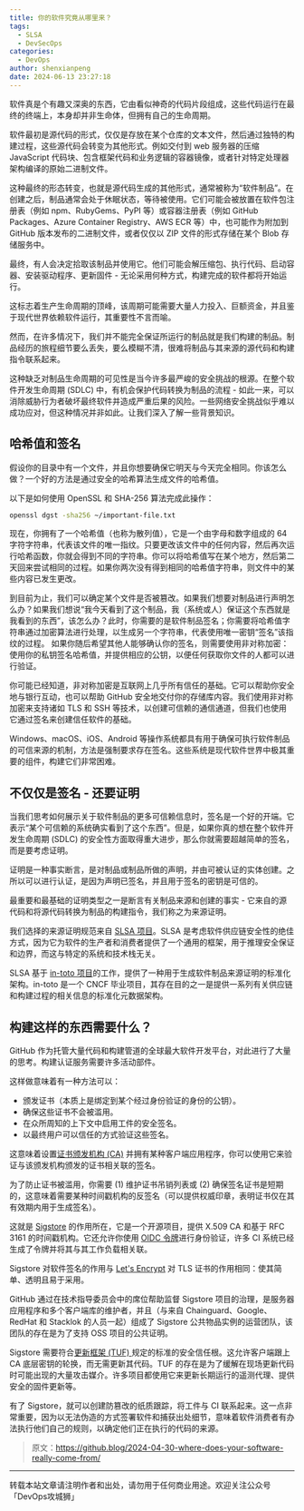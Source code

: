 ```yaml
---
title: 你的软件究竟从哪里来？
tags:
  - SLSA
  - DevSecOps
categories:
  - DevOps
author: shenxianpeng
date: 2024-06-13 23:27:18
---
```


软件真是个有趣又深奥的东西，它由看似神奇的代码片段组成，这些代码运行在最终的终端上，本身却并非生命体，但拥有自己的生命周期。

软件最初是源代码的形式，仅仅是存放在某个仓库的文本文件，然后通过独特的构建过程，这些源代码会转变为其他形式。例如交付到 web 服务器的压缩 JavaScript 代码块、包含框架代码和业务逻辑的容器镜像，或者针对特定处理器架构编译的原始二进制文件。

这种最终的形态转变，也就是源代码生成的其他形式，通常被称为“软件制品”。在创建之后，制品通常会处于休眠状态，等待被使用。它们可能会被放置在软件包注册表（例如 npm、RubyGems、PyPI 等）或容器注册表（例如 GitHub Packages、Azure Container Registry、AWS ECR 等）中，也可能作为附加到 GitHub 版本发布的二进制文件，或者仅仅以 ZIP 文件的形式存储在某个 Blob 存储服务中。

最终，有人会决定拾取该制品并使用它。他们可能会解压缩包、执行代码、启动容器、安装驱动程序、更新固件 - 无论采用何种方式，构建完成的软件都将开始运行。

这标志着生产生命周期的顶峰，该周期可能需要大量人力投入、巨额资金，并且鉴于现代世界依赖软件运行，其重要性不言而喻。

然而，在许多情况下，我们并不能完全保证所运行的制品就是我们构建的制品。制品经历的旅程细节要么丢失，要么模糊不清，很难将制品与其来源的源代码和构建指令联系起来。

这种缺乏对制品生命周期的可见性是当今许多最严峻的安全挑战的根源。在整个软件开发生命周期 (SDLC) 中，有机会保护代码转换为制品的流程 - 如此一来，可以消除威胁行为者破坏最终软件并造成严重后果的风险。一些网络安全挑战似乎难以成功应对，但这种情况并非如此。让我们深入了解一些背景知识。

<!-- more -->
## 哈希值和签名

假设你的目录中有一个文件，并且你想要确保它明天与今天完全相同。你该怎么做？一个好的方法是通过安全的哈希算法生成文件的哈希值。

以下是如何使用 OpenSSL 和 SHA-256 算法完成此操作：

```bash
openssl dgst -sha256 ~/important-file.txt
```

现在，你拥有了一个哈希值（也称为散列值），它是一个由字母和数字组成的 64 字符字符串，代表该文件的唯一指纹。只要更改该文件中的任何内容，然后再次运行哈希函数，你就会得到不同的字符串。你可以将哈希值写在某个地方，然后第二天回来尝试相同的过程。如果你两次没有得到相同的哈希值字符串，则文件中的某些内容已发生更改。

到目前为止，我们可以确定某个文件是否被篡改。如果我们想要对制品进行声明怎么办？如果我们想说“我今天看到了这个制品，我（系统或人）保证这个东西就是我看到的东西”，该怎么办？此时，你需要的是软件制品签名；你需要将哈希值字符串通过加密算法进行处理，以生成另一个字符串，代表使用唯一密钥“签名”该指纹的过程。
如果你随后希望其他人能够确认你的签名，则需要使用非对称加密：使用你的私钥签名哈希值，并提供相应的公钥，以便任何获取你文件的人都可以进行验证。

你可能已经知道，非对称加密是互联网上几乎所有信任的基础。它可以帮助你安全地与银行互动，也可以帮助 GitHub 安全地交付你的存储库内容。我们使用非对称加密来支持诸如 TLS 和 SSH 等技术，以创建可信赖的通信通道，但我们也使用它通过签名来创建信任软件的基础。

Windows、macOS、iOS、Android 等操作系统都具有用于确保可执行软件制品的可信来源的机制，方法是强制要求存在签名。这些系统是现代软件世界中极其重要的组件，构建它们非常困难。

## 不仅仅是签名 - 还要证明

当我们思考如何展示关于软件制品的更多可信赖信息时，签名是一个好的开端。它表示“某个可信赖的系统确实看到了这个东西”。但是，如果你真的想在整个软件开发生命周期 (SDLC) 的安全性方面取得重大进步，那么你就需要超越简单的签名，而是要考虑证明。

证明是一种事实断言，是对制品或制品所做的声明，并由可被认证的实体创建。之所以可以进行认证，是因为声明已签名，并且用于签名的密钥是可信的。

最重要和最基础的证明类型之一是断言有关制品来源和创建的事实 - 它来自的源代码和将源代码转换为制品的构建指令，我们称之为来源证明。

我们选择的来源证明规范来自 [SLSA 项目](https://slsa.dev/)。SLSA 是考虑软件供应链安全性的绝佳方式，因为它为软件的生产者和消费者提供了一个通用的框架，用于推理安全保证和边界，而这与特定的系统和技术栈无关。

SLSA 基于 [in-toto 项目](https://in-toto.io/)的工作，提供了一种用于生成软件制品来源证明的标准化架构。in-toto 是一个 CNCF 毕业项目，其存在目的之一是提供一系列有关供应链和构建过程的相关信息的标准化元数据架构。

## 构建这样的东西需要什么？

GitHub 作为托管大量代码和构建管道的全球最大软件开发平台，对此进行了大量的思考。构建认证服务需要许多活动部件。

这样做意味着有一种方法可以：

* 颁发证书（本质上是绑定到某个经过身份验证的身份的公钥）。
* 确保这些证书不会被滥用。
* 在众所周知的上下文中启用工件的安全签名。
* 以最终用户可以信任的方式验证这些签名。

这意味着设置[证书颁发机构 (CA)](https://en.wikipedia.org/wiki/Certificate_authority) 并拥有某种客户端应用程序，你可以使用它来验证与该颁发机构颁发的证书相关联的签名。

为了防止证书被滥用，你需要 (1) 维护证书吊销列表或 (2) 确保签名证书是短期的，这意味着需要某种时间戳机构的反签名（可以提供权威印章，表明证书仅在其有效期内用于生成签名）。

这就是 [Sigstore](https://www.sigstore.dev/) 的作用所在，它是一个开源项目，提供 X.509 CA 和基于 RFC 3161 的时间戳机构。它还允许你使用 [OIDC 令牌](https://www.microsoft.com/en-us/security/business/security-101/what-is-openid-connect-oidc)进行身份验证，许多 CI 系统已经生成了令牌并将其与其工作负载相关联。

Sigstore 对软件签名的作用与 [Let's Encrypt](https://letsencrypt.org/) 对 TLS 证书的作用相同：使其简单、透明且易于采用。

GitHub 通过在技术指导委员会中的席位帮助监督 Sigstore 项目的治理，是服务器应用程序和多个客户端库的维护者，并且（与来自 Chainguard、Google、RedHat 和 Stacklok 的人员一起）组成了 Sigstore 公共物品实例的运营团队，该团队的存在是为了支持 OSS 项目的公共证明。

Sigstore 需要符合[更新框架 (TUF) ](https://theupdateframework.org/)规定的标准的安全信任根。这允许客户端跟上 CA 底层密钥的轮换，而无需更新其代码。TUF 的存在是为了缓解在现场更新代码时可能出现的大量攻击媒介。许多项目都使用它来更新长期运行的遥测代理、提供安全的固件更新等。

有了 Sigstore，就可以创建防篡改的纸质跟踪，将工件与 CI 联系起来。这一点非常重要，因为以无法伪造的方式签署软件和捕获出处细节，意味着软件消费者有办法执行他们自己的规则，以确定他们正在执行的代码的来源。

> 原文：https://github.blog/2024-04-30-where-does-your-software-really-come-from/

---

转载本站文章请注明作者和出处，请勿用于任何商业用途。欢迎关注公众号「DevOps攻城狮」
